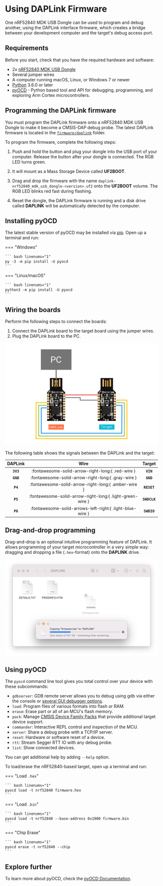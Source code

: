 # Using DAPLink Firmware

One nRF52840 MDK USB Dongle can be used to program and debug another, using the DAPLink interface firmware, which creates a bridge between your development computer and the target's debug access port.

## Requirements

Before you start, check that you have the required hardware and software:

- 2x [nRF52840 MDK USB Dongle](https://makerdiary.com/products/nrf52840-mdk-usb-dongle)
- Several jumper wires
- A computer running macOS, Linux, or Windows 7 or newer
- [Python](https://www.python.org/downloads/) 3.6.0 or later
- [pyOCD](https://github.com/pyocd/pyOCD) - Python based tool and API for debugging, programming, and exploring Arm Cortex microcontrollers.

## Programming the DAPLink firmware

You must program the DAPLink firmware onto a nRF52840 MDK USB Dongle to make it become a CMSIS-DAP debug probe. The latest DAPLink firmware is located in the [`firmware/daplink`](https://github.com/makerdiary/nrf52840-mdk-usb-dongle/tree/main/firmware/daplink) folder.

To program the firmware, complete the following steps:

1. Push and hold the button and plug your dongle into the USB port of your computer. Release the button after your dongle is connected. The RGB LED turns green.

2. It will mount as a Mass Storage Device called __UF2BOOT__.

3. Drag and drop the firmware with the name `daplink-nrf52840_mdk_usb_dongle-<version>.uf2` onto the __UF2BOOT__ volume. The RGB LED blinks red fast during flashing.

4. Reset the dongle, the DAPLink firmware is running and a disk drive called __DAPLINK__ will be automatically detected by the computer.

## Installing pyOCD

The latest stable version of pyOCD may be installed via [pip](https://pip.pypa.io/en/stable/index.html). Open up a terminal and run:

=== "Windows"

    ``` bash linenums="1"
    py -3 -m pip install -U pyocd
    ```

=== "Linux/macOS"

    ``` bash linenums="1"
    python3 -m pip install -U pyocd
    ```

## Wiring the boards

Perform the following steps to connect the boards:

1. Connect the DAPLink board to the target board using the jumper wires.
2. Plug the DAPLink board to the PC.

![](../assets/images/daplink_wiring_boards.png)

The following table shows the signals between the DAPLink and the target:

| DAPLink     | Wire                                                      | Target       |
|:-----------:|:---------------------------------------------------------:|:------------:|
| __`3V3`__   | :fontawesome-solid-arrow-right-long:{ .red-wire }         | __`VIN`__    |
| __`GND`__   | :fontawesome-solid-arrow-right-long:{ .gray-wire }        | __`GND`__    |
| __`P4`__   | :fontawesome-solid-arrow-right-long:{ .amber-wire }        | __`RESET`__  |
| __`P5`__   | :fontawesome-solid-arrow-right-long:{ .light-green-wire }  | __`SWDCLK`__ |
| __`P6`__   | :fontawesome-solid-arrows-left-right:{ .light-blue-wire }  | __`SWDIO`__  |

## Drag-and-drop programming

Drag-and-drop is an optional intuitive programming feature of DAPLink. It allows programming of your target microcontroller in a very simple way: dragging and dropping a file (`.hex`-format) onto the __DAPLINK__ drive.

![](../assets/images/daplink_drag_n_drop.png)

## Using pyOCD

The `pyocd` command line tool gives you total control over your device with these subcommands:

- `gdbserver`: GDB remote server allows you to debug using gdb via either the console or [several GUI debugger options](https://pyocd.io/docs/gdb_setup).
- `load`: Program files of various formats into flash or RAM.
- `erase`: Erase part or all of an MCU's flash memory.
- `pack`: Manage [CMSIS Device Family Packs](https://open-cmsis-pack.github.io/Open-CMSIS-Pack-Spec/main/html/index.html) that provide additional target device support.
- `commander`: Interactive REPL control and inspection of the MCU.
- `server`: Share a debug probe with a TCP/IP server.
- `reset`: Hardware or software reset of a device.
- `rtt`: Stream Segger RTT IO with any debug probe.
- `list`: Show connected devices.

You can get additional help by adding `--help` option.

To load/erase the nRF52840-based target, open up a terminal and run:

=== "Load `.hex`"

    ``` bash linenums="1"
    pyocd load -t nrf52840 firmware.hex
    ```

=== "Load `.bin`"

    ``` bash linenums="1"
    pyocd load -t nrf52840 --base-address 0x1000 firmware.bin
    ```

=== "Chip Erase"

    ``` bash linenums="1"
    pyocd erase -t nrf52840 --chip
    ```

## Explore further

To learn more about pyOCD, check the [pyOCD Documentation](https://pyocd.io/docs/index).
